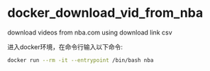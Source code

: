 # docker_download_vid_from_nba
download videos from nba.com using download link csv

进入docker环境，在命令行输入以下命令:
```sh
docker run --rm -it --entrypoint /bin/bash nba
```
